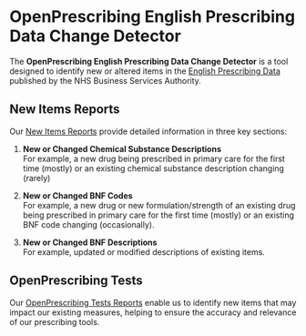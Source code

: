 # OpenPrescribing English Prescribing Data Change Detector

The **OpenPrescribing English Prescribing Data Change Detector** is a tool designed to identify new or altered items in the [English Prescribing Data](https://www.nhsbsa.nhs.uk/prescription-data/prescribing-data/english-prescribing-data-epd) published by the NHS Business Services Authority.

## New Items Reports

Our [New Items Reports](https://html-preview.github.io/?url=https://github.com/ebmdatalab/openprescribing-epd-new/blob/main/reports/list_reports.html) provide detailed information in three key sections:

1. **New or Changed Chemical Substance Descriptions**  
   For example, a new drug being prescribed in primary care for the first time (mostly) or an existing chemical substance description changing (rarely)

2. **New or Changed BNF Codes**  
   For example, a new drug or new formulation/strength of an existing drug being prescribed in primary care for the first time (mostly) or an existing BNF code changing (occasionally).

3. **New or Changed BNF Descriptions**  
   For example, updated or modified descriptions of existing items.  

## OpenPrescribing Tests

Our [OpenPrescribing Tests Reports](https://html-preview.github.io/?url=https://github.com/ebmdatalab/openprescribing-epd-new/blob/main/reports/list_test_reports.html) enable us to identify new items that may impact our existing measures, helping to ensure the accuracy and relevance of our prescribing tools.
